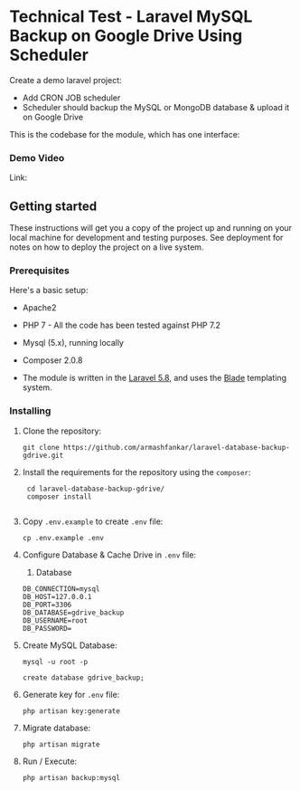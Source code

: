 # Technical Test - Laravel MySQL Backup on Google Drive Using Scheduler

Create a demo laravel project:

- Add CRON JOB scheduler
- Scheduler should backup the MySQL or MongoDB database & upload it on Google Drive


This is the codebase for the module, which has one interface:

### Demo Video
Link: 


## Getting started

These instructions will get you a copy of the project up and running on your local machine for development and testing purposes. See deployment for notes on how to deploy the project on a live system.

### Prerequisites

Here's a basic setup:

* Apache2
* PHP 7 - All the code has been tested against PHP 7.2
* Mysql (5.x), running locally
* Composer 2.0.8

* The module is written in the [Laravel 5.8](https://laravel.com/), and 
uses the [Blade](https://laravel.com/docs/8.x/blade) templating system.

 
### Installing

1. Clone the repository:
    ```shell script
    git clone https://github.com/armashfankar/laravel-database-backup-gdrive.git

    ```

2. Install the requirements for the repository using the `composer`:
   ```shell script
    cd laravel-database-backup-gdrive/
    composer install
    
    ```

3. Copy `.env.example` to create `.env` file:
    ```shell script
    cp .env.example .env
    
    ```

4. Configure Database & Cache Drive in `.env` file:
    
    1. Database
    ```
    DB_CONNECTION=mysql
    DB_HOST=127.0.0.1
    DB_PORT=3306
    DB_DATABASE=gdrive_backup
    DB_USERNAME=root
    DB_PASSWORD=
    ```

5. Create MySQL Database:
     ```shell script
    mysql -u root -p

    create database gdrive_backup;
    
    ```

6. Generate key for `.env` file:
    ```shell script
    php artisan key:generate
    
    ```

7. Migrate database:
    ```shell script
    php artisan migrate
    ```

8. Run / Execute:
    ```shell script
    php artisan backup:mysql
    
    ```
    